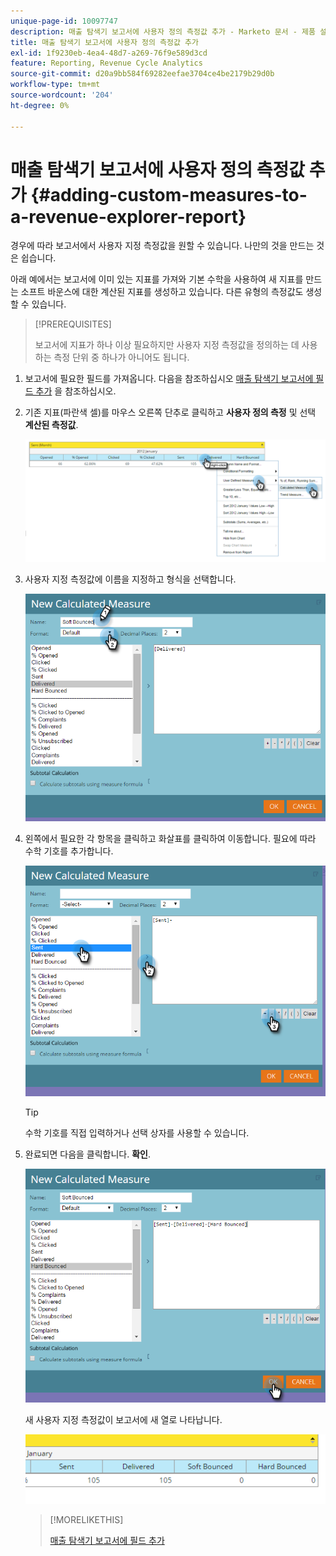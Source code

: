 ```yaml
---
unique-page-id: 10097747
description: 매출 탐색기 보고서에 사용자 정의 측정값 추가 - Marketo 문서 - 제품 설명서
title: 매출 탐색기 보고서에 사용자 정의 측정값 추가
exl-id: 1f9230eb-4ea4-48d7-a269-76f9e589d3cd
feature: Reporting, Revenue Cycle Analytics
source-git-commit: d20a9bb584f69282eefae3704ce4be2179b29d0b
workflow-type: tm+mt
source-wordcount: '204'
ht-degree: 0%

---
```


# 매출 탐색기 보고서에 사용자 정의 측정값 추가 {#adding-custom-measures-to-a-revenue-explorer-report}

경우에 따라 보고서에서 사용자 지정 측정값을 원할 수 있습니다. 나만의 것을 만드는 것은 쉽습니다.

아래 예에서는 보고서에 이미 있는 지표를 가져와 기본 수학을 사용하여 새 지표를 만드는 소프트 바운스에 대한 계산된 지표를 생성하고 있습니다. 다른 유형의 측정값도 생성할 수 있습니다.

>[!PREREQUISITES]
>
>보고서에 지표가 하나 이상 필요하지만 사용자 지정 측정값을 정의하는 데 사용하는 측정 단위 중 하나가 아니어도 됩니다.

1. 보고서에 필요한 필드를 가져옵니다. 다음을 참조하십시오 [매출 탐색기 보고서에 필드 추가](/help/marketo/product-docs/reporting/revenue-cycle-analytics/revenue-explorer/adding-fields-to-a-revenue-explorer-report.md) 을 참조하십시오.

1. 기존 지표(파란색 셀)를 마우스 오른쪽 단추로 클릭하고 **사용자 정의 측정** 및 선택 **계산된 측정값**.

   ![](assets/image2016-1-26-11-3a7-3a49.png)

1. 사용자 지정 측정값에 이름을 지정하고 형식을 선택합니다.

   ![](assets/image2016-1-26-11-3a26-3a23.png)

1. 왼쪽에서 필요한 각 항목을 클릭하고 화살표를 클릭하여 이동합니다. 필요에 따라 수학 기호를 추가합니다.

   ![](assets/image2016-1-26-11-3a16-3a55.png)

   >[!TIP]
   >
   >수학 기호를 직접 입력하거나 선택 상자를 사용할 수 있습니다.

1. 완료되면 다음을 클릭합니다. **확인**.

   ![](assets/image2016-1-26-11-3a37-3a27.png)

   새 사용자 지정 측정값이 보고서에 새 열로 나타납니다.

   ![](assets/image2016-1-26-11-3a29-3a16.png)

   >[!MORELIKETHIS]
   >
   >[매출 탐색기 보고서에 필드 추가](/help/marketo/product-docs/reporting/revenue-cycle-analytics/revenue-explorer/adding-fields-to-a-revenue-explorer-report.md)
